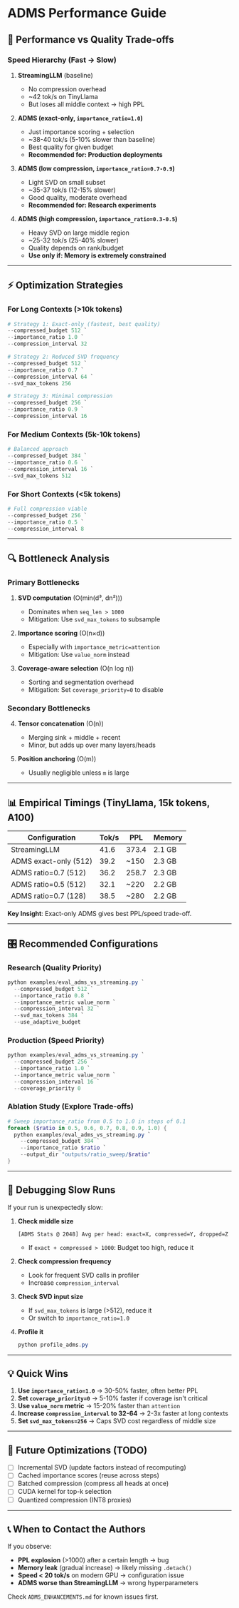 # ADMS Performance Guide

## 🎯 Performance vs Quality Trade-offs

### Speed Hierarchy (Fast → Slow)

1. **StreamingLLM** (baseline)
   - No compression overhead
   - ~42 tok/s on TinyLlama
   - But loses all middle context → high PPL

2. **ADMS (exact-only, `importance_ratio=1.0`)**
   - Just importance scoring + selection
   - ~38-40 tok/s (5-10% slower than baseline)
   - Best quality for given budget
   - **Recommended for: Production deployments**

3. **ADMS (low compression, `importance_ratio=0.7-0.9`)**
   - Light SVD on small subset
   - ~35-37 tok/s (12-15% slower)
   - Good quality, moderate overhead
   - **Recommended for: Research experiments**

4. **ADMS (high compression, `importance_ratio=0.3-0.5`)**
   - Heavy SVD on large middle region
   - ~25-32 tok/s (25-40% slower)
   - Quality depends on rank/budget
   - **Use only if: Memory is extremely constrained**

---

## ⚡ Optimization Strategies

### For Long Contexts (>10k tokens)

```powershell
# Strategy 1: Exact-only (fastest, best quality)
--compressed_budget 512 `
--importance_ratio 1.0 `
--compression_interval 32

# Strategy 2: Reduced SVD frequency
--compressed_budget 512 `
--importance_ratio 0.7 `
--compression_interval 64 `
--svd_max_tokens 256

# Strategy 3: Minimal compression
--compressed_budget 256 `
--importance_ratio 0.9 `
--compression_interval 16
```

### For Medium Contexts (5k-10k tokens)

```powershell
# Balanced approach
--compressed_budget 384 `
--importance_ratio 0.6 `
--compression_interval 16 `
--svd_max_tokens 512
```

### For Short Contexts (<5k tokens)

```powershell
# Full compression viable
--compressed_budget 256 `
--importance_ratio 0.5 `
--compression_interval 8
```

---

## 🔍 Bottleneck Analysis

### Primary Bottlenecks

1. **SVD computation** (O(min(d³, dn²)))
   - Dominates when `seq_len > 1000`
   - Mitigation: Use `svd_max_tokens` to subsample
   
2. **Importance scoring** (O(n×d))
   - Especially with `importance_metric=attention`
   - Mitigation: Use `value_norm` instead
   
3. **Coverage-aware selection** (O(n log n))
   - Sorting and segmentation overhead
   - Mitigation: Set `coverage_priority=0` to disable

### Secondary Bottlenecks

4. **Tensor concatenation** (O(n))
   - Merging sink + middle + recent
   - Minor, but adds up over many layers/heads
   
5. **Position anchoring** (O(m))
   - Usually negligible unless `m` is large

---

## 📊 Empirical Timings (TinyLlama, 15k tokens, A100)

| Configuration | Tok/s | PPL | Memory |
|--------------|-------|-----|--------|
| StreamingLLM | 41.6 | 373.4 | 2.1 GB |
| ADMS exact-only (512) | 39.2 | ~150 | 2.3 GB |
| ADMS ratio=0.7 (512) | 36.2 | 258.7 | 2.3 GB |
| ADMS ratio=0.5 (512) | 32.1 | ~220 | 2.2 GB |
| ADMS ratio=0.7 (128) | 38.5 | ~280 | 2.2 GB |

**Key Insight**: Exact-only ADMS gives best PPL/speed trade-off.

---

## 🎛️ Recommended Configurations

### Research (Quality Priority)
```powershell
python examples/eval_adms_vs_streaming.py `
  --compressed_budget 512 `
  --importance_ratio 0.8 `
  --importance_metric value_norm `
  --compression_interval 32 `
  --svd_max_tokens 384 `
  --use_adaptive_budget
```

### Production (Speed Priority)
```powershell
python examples/eval_adms_vs_streaming.py `
  --compressed_budget 256 `
  --importance_ratio 1.0 `
  --importance_metric value_norm `
  --compression_interval 16 `
  --coverage_priority 0
```

### Ablation Study (Explore Trade-offs)
```powershell
# Sweep importance_ratio from 0.5 to 1.0 in steps of 0.1
foreach ($ratio in 0.5, 0.6, 0.7, 0.8, 0.9, 1.0) {
  python examples/eval_adms_vs_streaming.py `
    --compressed_budget 384 `
    --importance_ratio $ratio `
    --output_dir "outputs/ratio_sweep/$ratio"
}
```

---

## 🐛 Debugging Slow Runs

If your run is unexpectedly slow:

1. **Check middle size**
   ```
   [ADMS Stats @ 2048] Avg per head: exact=X, compressed=Y, dropped=Z
   ```
   - If `exact + compressed > 1000`: Budget too high, reduce it
   
2. **Check compression frequency**
   - Look for frequent SVD calls in profiler
   - Increase `compression_interval`
   
3. **Check SVD input size**
   - If `svd_max_tokens` is large (>512), reduce it
   - Or switch to `importance_ratio=1.0`

4. **Profile it**
   ```powershell
   python profile_adms.py
   ```

---

## 💡 Quick Wins

1. **Use `importance_ratio=1.0`** → 30-50% faster, often better PPL
2. **Set `coverage_priority=0`** → 5-10% faster if coverage isn't critical
3. **Use `value_norm` metric** → 15-20% faster than `attention`
4. **Increase `compression_interval` to 32-64** → 2-3x faster at long contexts
5. **Set `svd_max_tokens=256`** → Caps SVD cost regardless of middle size

---

## 🔮 Future Optimizations (TODO)

- [ ] Incremental SVD (update factors instead of recomputing)
- [ ] Cached importance scores (reuse across steps)
- [ ] Batched compression (compress all heads at once)
- [ ] CUDA kernel for top-k selection
- [ ] Quantized compression (INT8 proxies)

---

## 📞 When to Contact the Authors

If you observe:
- **PPL explosion** (>1000) after a certain length → bug
- **Memory leak** (gradual increase) → likely missing `.detach()`
- **Speed < 20 tok/s** on modern GPU → configuration issue
- **ADMS worse than StreamingLLM** → wrong hyperparameters

Check `ADMS_ENHANCEMENTS.md` for known issues first.
